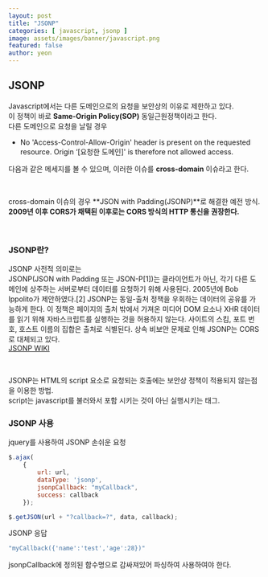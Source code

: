 ```yaml
---
layout: post
title: "JSONP" 
categories: [ javascript, jsonp ]
image: assets/images/banner/javascript.png
featured: false
author: yeon
---
```


## JSONP

Javascript에서는 다른 도메인으로의 요청을 보안상의 이유로 제한하고 있다. <br>
이 정책이 바로 **Same-Origin Policy(SOP)** 동일근원정책이라고 한다. <br>
다른 도메인으로 요청을 날릴 경우

- No 'Access-Control-Allow-Origin' header is present on the requested resource. Origin ‘[요청한 도메인]' is therefore not allowed access.

다음과 같은 메세지를 볼 수 있으며, 이러한 이슈를 **cross-domain** 이슈라고 한다. <br>

<br>

cross-domain 이슈의 경우 **JSON with Padding(JSONP)**로 해결한 예전 방식. <br>
**2009년 이후 CORS가 채택된 이후로는 CORS 방식의 HTTP 통신을 권장한다.** <br>

<br>

### JSONP란?

JSONP 사전적 의미로는 <br>
JSONP(JSON with Padding 또는 JSON-P[1])는 클라이언트가 아닌, 각기 다른 도메인에 상주하는 서버로부터 데이터를 요청하기 위해 사용된다. 2005년에 Bob Ippolito가 제안하였다.[2] JSONP는 동일-출처 정책을 우회하는 데이터의 공유를 가능하게 한다. 이 정책은 페이지의 출처 밖에서 가져온 미디어 DOM 요소나 XHR 데이터를 읽기 위해 자바스크립트를 실행하는 것을 허용하지 않는다. 사이트의 스킴, 포트 번호, 호스트 이름의 집합은 출처로 식별된다. 상속 비보안 문제로 인해 JSONP는 CORS로 대체되고 있다. <br>
[JSONP WIKI](https://ko.wikipedia.org/wiki/JSONP) <br>

<br>

JSONP는 HTML의 script 요소로 요청되는 호출에는 보안상 정책이 적용되지 않는점을 이용한 방법. <br>
script는 javascript를 불러와서 포함 시키는 것이 아닌 실행시키는 태그. <br>


### JSONP 사용

jquery를 사용하여 JSONP 손쉬운 요청

~~~javascript
$.ajax(
    {
        url: url,
        dataType: 'jsonp',
        jsonpCallback: "myCallback",
        success: callback
    });

$.getJSON(url + "?callback=?", data, callback);
~~~

JSONP 응답

~~~javascript
"myCallback({'name':'test','age':28})"
~~~

jsonpCallback에 정의된 함수명으로 감싸져있어 파싱하여 사용하여야 한다.

<br><br><br>